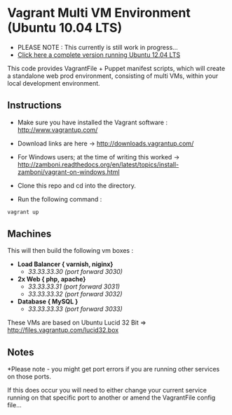 Vagrant Multi VM Environment (Ubuntu 10.04 LTS)
===============================================

 - PLEASE NOTE : This currently is still work in progress... 
 - <a href="https://github.com/modernfidelity/vagrant-web-prod-precise64">Click here a complete version running Ubuntu 12.04 LTS</a>

This code provides VagrantFile + Puppet manifest scripts, which will create a standalone web prod environment, consisting of multi VMs, within your local development environment.


Instructions
------------

- Make sure you have installed the Vagrant software : http://www.vagrantup.com/

 - Download links are here -> http://downloads.vagrantup.com/
 - For Windows users; at the time of writing this worked -> http://zamboni.readthedocs.org/en/latest/topics/install-zamboni/vagrant-on-windows.html

- Clone this repo and cd into the directory. 

- Run the following command : 


```bash
vagrant up
```

Machines
--------

This will then build the following vm boxes : 

- <strong>Load Balancer { varnish, niginx}</strong>
  - *33.33.33.30 (port forward 3030)*  
- <strong>2x Web { php, apache}</strong>
    - *33.33.33.31 (port forward 3031)*
    - *33.33.33.32 (port forward 3032)* 
- <strong>Database { MySQL }</strong>
    - *33.33.33.33 (port forward 3033)*


These VMs are based on Ubuntu Lucid 32 Bit => http://files.vagrantup.com/lucid32.box

Notes
-----
*Please note - you might get port errors if you are running other services on those ports. 

If this does occur you will need to either change your current service running on that specific port to another 
or amend the VagrantFile config file...
